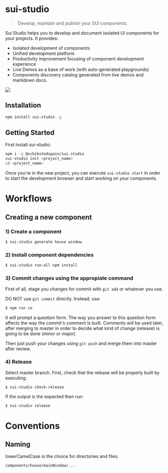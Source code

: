 # sui-studio
> Develop, maintain and publish your SUI components.


Sui Studio helps you to develop and document isolated UI components for your projects. It provides:

* Isolated development of components
* Unified development platform
* Productivity improvement focusing of component development experience
* Live Demos as a base of work (with auto-generated playgrounds)
* Components discovery catalog generated from live demos and markdown docs.

![](./assets/sui-studio-demo.gif)

## Installation

```sh
npm install sui-studio -g
```

## Getting Started

First install sui-studio:

```sh
npm i -g @schibstedspain/sui-studio
sui-studio init <project_name>
cd <project_name>
```

Once you're in the new project, you can execute `sui-studio start` in order to start the development browser and start working on your components.

# Workflows

## Creating a new component
### 1) Create a component

```sh
$ sui-studio generate house window
```

### 2) Install component dependencies

```sh
$ sui-studio run-all npm install
```

### 3) Commit changes using the appropiate command

First of all, stage you changes for commit with ```git add``` or whatever you use.

DO NOT use ```git commit``` directly. Instead, use:

```sh
$ npm run co
```

It will prompt a question form. The way you answer to this question form affects the way the commit's comment is built. Comments will be used later, after merging to master in order to decide what kind of change (release) is going to be done (minor or major).

Then just push your changes using ```git push``` and merge them into master after review.

### 4) Release

Select master branch. First, check that the release will be properly built by executing:
```
$ sui-studio check-release
```
If the output is the expected then run:
```
$ sui-studio release
```

# Conventions
## Naming
lowerCamelCase is the choice for directories and files.
```
components/house/mainWindow/...
```
